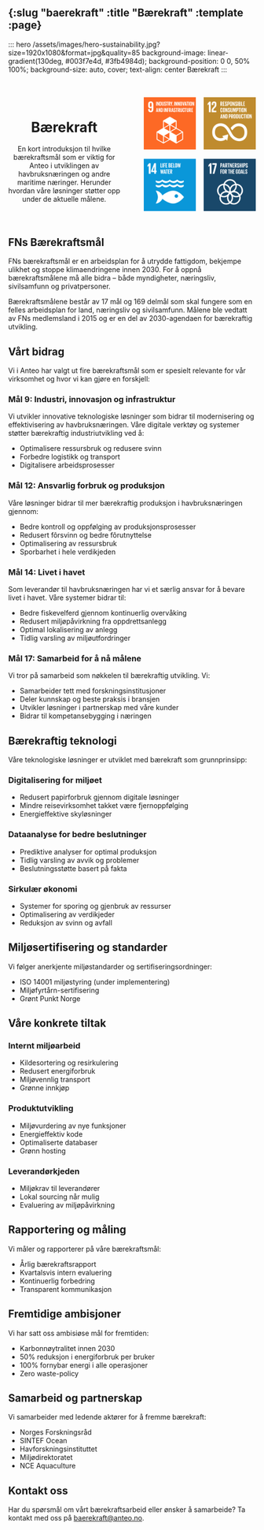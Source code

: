 {:slug "baerekraft"
 :title "Bærekraft"
 :template :page}
---

::: hero /assets/images/hero-sustainability.jpg?size=1920x1080&format=jpg&quality=85 background-image: linear-gradient(130deg, #003f7e4d, #3fb4984d); background-position: 0 0, 50% 100%; background-size: auto, cover; text-align: center
Bærekraft
:::

<div style="display: flex; align-items: center; gap: 3rem; margin: 3rem 0;">
  <div style="flex: 1; text-align: center;">
    <h1>Bærekraft</h1>
    <p>En kort introduksjon til hvilke bærekraftsmål som er viktig for Anteo i utviklingen av havbruksnæringen og andre maritime næringer. Herunder hvordan våre løsninger støtter opp under de aktuelle målene.</p>
  </div>
  <div style="flex: 1; display: grid; grid-template-columns: 1fr 1fr; gap: 1rem;">
    <a href="https://www.fn.no/om-fn/fns-baerekraftsmaal/industri-innovasjon-og-infrastruktur">
      <img src="/assets/images/sdg-9-icon.png?size=200x200" alt="SDG 9">
    </a>
    <a href="https://www.fn.no/om-fn/fns-baerekraftsmaal/ansvarlig-forbruk-og-produksjon">
      <img src="/assets/images/sdg-12-icon.png?size=200x200" alt="SDG 12">
    </a>
    <a href="https://www.fn.no/om-fn/fns-baerekraftsmaal/livet-i-havet">
      <img src="/assets/images/sdg-14-icon.png?size=200x200" alt="SDG 14">
    </a>
    <a href="https://www.fn.no/om-fn/fns-baerekraftsmaal/samarbeid-for-aa-naa-maalene">
      <img src="/assets/images/sdg-17-icon.png?size=200x200" alt="SDG 17">
    </a>
  </div>
</div>

## FNs Bærekraftsmål

FNs bærekraftsmål er en arbeidsplan for å utrydde fattigdom, bekjempe ulikhet og stoppe klimaendringene innen 2030. For å oppnå bærekraftsmålene må alle bidra – både myndigheter, næringsliv, sivilsamfunn og privatpersoner.

Bærekraftsmålene består av 17 mål og 169 delmål som skal fungere som en felles arbeidsplan for land, næringsliv og sivilsamfunn. Målene ble vedtatt av FNs medlemsland i 2015 og er en del av 2030-agendaen for bærekraftig utvikling.

## Vårt bidrag

Vi i Anteo har valgt ut fire bærekraftsmål som er spesielt relevante for vår virksomhet og hvor vi kan gjøre en forskjell:

### Mål 9: Industri, innovasjon og infrastruktur

Vi utvikler innovative teknologiske løsninger som bidrar til modernisering og effektivisering av havbruksnæringen. Våre digitale verktøy og systemer støtter bærekraftig industriutvikling ved å:
- Optimalisere ressursbruk og redusere svinn
- Forbedre logistikk og transport
- Digitalisere arbeidsprosesser

### Mål 12: Ansvarlig forbruk og produksjon

Våre løsninger bidrar til mer bærekraftig produksjon i havbruksnæringen gjennom:
- Bedre kontroll og oppfølging av produksjonsprosesser
- Redusert fôrsvinn og bedre fôrutnyttelse
- Optimalisering av ressursbruk
- Sporbarhet i hele verdikjeden

### Mål 14: Livet i havet

Som leverandør til havbruksnæringen har vi et særlig ansvar for å bevare livet i havet. Våre systemer bidrar til:
- Bedre fiskevelferd gjennom kontinuerlig overvåking
- Redusert miljøpåvirkning fra oppdrettsanlegg
- Optimal lokalisering av anlegg
- Tidlig varsling av miljøutfordringer

### Mål 17: Samarbeid for å nå målene

Vi tror på samarbeid som nøkkelen til bærekraftig utvikling. Vi:
- Samarbeider tett med forskningsinstitusjoner
- Deler kunnskap og beste praksis i bransjen
- Utvikler løsninger i partnerskap med våre kunder
- Bidrar til kompetansebygging i næringen

## Bærekraftig teknologi

Våre teknologiske løsninger er utviklet med bærekraft som grunnprinsipp:

### Digitalisering for miljøet
- Redusert papirforbruk gjennom digitale løsninger
- Mindre reisevirksomhet takket være fjernoppfølging
- Energieffektive skyløsninger

### Dataanalyse for bedre beslutninger
- Prediktive analyser for optimal produksjon
- Tidlig varsling av avvik og problemer
- Beslutningsstøtte basert på fakta

### Sirkulær økonomi
- Systemer for sporing og gjenbruk av ressurser
- Optimalisering av verdikjeder
- Reduksjon av svinn og avfall

## Miljøsertifisering og standarder

Vi følger anerkjente miljøstandarder og sertifiseringsordninger:
- ISO 14001 miljøstyring (under implementering)
- Miljøfyrtårn-sertifisering
- Grønt Punkt Norge

## Våre konkrete tiltak

### Internt miljøarbeid
- Kildesortering og resirkulering
- Redusert energiforbruk
- Miljøvennlig transport
- Grønne innkjøp

### Produktutvikling
- Miljøvurdering av nye funksjoner
- Energieffektiv kode
- Optimaliserte databaser
- Grønn hosting

### Leverandørkjeden
- Miljøkrav til leverandører
- Lokal sourcing når mulig
- Evaluering av miljøpåvirkning

## Rapportering og måling

Vi måler og rapporterer på våre bærekraftsmål:
- Årlig bærekraftsrapport
- Kvartalsvis intern evaluering
- Kontinuerlig forbedring
- Transparent kommunikasjon

## Fremtidige ambisjoner

Vi har satt oss ambisiøse mål for fremtiden:
- Karbonnøytralitet innen 2030
- 50% reduksjon i energiforbruk per bruker
- 100% fornybar energi i alle operasjoner
- Zero waste-policy

## Samarbeid og partnerskap

Vi samarbeider med ledende aktører for å fremme bærekraft:
- Norges Forskningsråd
- SINTEF Ocean
- Havforskningsinstituttet
- Miljødirektoratet
- NCE Aquaculture

## Kontakt oss

Har du spørsmål om vårt bærekraftsarbeid eller ønsker å samarbeide? Ta kontakt med oss på [baerekraft@anteo.no](mailto:baerekraft@anteo.no).